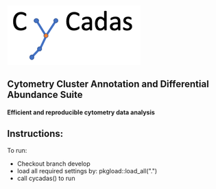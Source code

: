 ![Alt text](./cycadas_logo.png)

## Cytometry Cluster Annotation and Differential Abundance Suite
#### Efficient and reproducible cytometry data analysis


## Instructions:

To run:
- Checkout branch develop
- load all required settings by: pkgload::load_all(".")
- call cycadas()  to run
